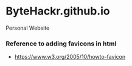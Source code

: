 # ByteHackr.github.io
Personal Website
### Reference to adding favicons in html
- https://www.w3.org/2005/10/howto-favicon
